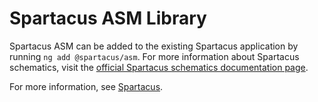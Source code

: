 # Spartacus ASM Library

Spartacus ASM can be added to the existing Spartacus application by running `ng add @spartacus/asm`. For more information about Spartacus schematics, visit the [official Spartacus schematics documentation page](https://sap.github.io/spartacus-docs/schematics/).

For more information, see [Spartacus](https://github.com/SAP/spartacus).
